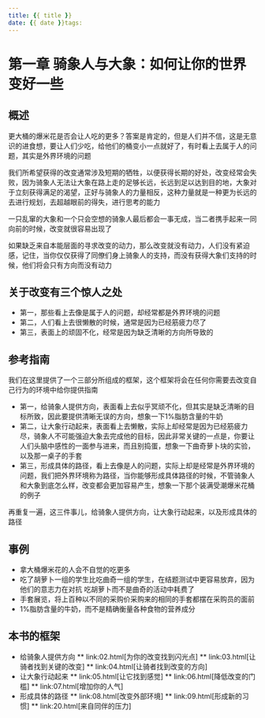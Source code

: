 ```yaml
---
title: {{ title }}
date: {{ date }}tags:
---
```

# 第一章 骑象人与大象：如何让你的世界变好一些


## 概述

更大桶的爆米花是否会让人吃的更多？答案是肯定的，但是人们并不信，这是无意识的进食想，要让人们少吃，给他们的桶变小一点就好了，有时看上去属于人的问题，其实是外界环境的问题

我们所希望获得的改变通常涉及短期的牺牲，以便获得长期的好处，改变经常会失败，因为骑象人无法让大象在路上走的足够长远，长远到足以达到目的地，大象对于立刻获得满足的渴望，正好与骑象人的力量相反，这种力量就是一种更为长远的去进行规划，去超越眼前的得失，进行思考的能力

一只乱窜的大象和一个只会空想的骑象人最后都会一事无成，当二者携手起来一同向前的时候，改变就很容易出现了

如果缺乏来自本能层面的寻求改变的动力，那么改变就没有动力，人们没有紧迫感，记住，当你仅仅获得了同僚们身上骑象人的支持，而没有获得大象们支持的时候，他们将会只有方向而没有动力

## 关于改变有三个惊人之处

* 第一，那些看上去像是属于人的问题，却经常都是外界环境的问题
* 第二，人们看上去很懒散的时候，通常是因为已经筋疲力尽了
* 第三，表面上的顽固不化，经常是因为缺乏清晰的方向所导致的

## 参考指南

我们在这里提供了一个三部分所组成的框架，这个框架将会在任何你需要去改变自己行为的环境中给你提供指南

* 第一，给骑象人提供方向，表面看上去似乎冥顽不化，但其实是缺乏清晰的目标所致，因此要提供清晰无误的方向，想象一下1%脂肪含量的牛奶
* 第二，让大象行动起来，表面看上去懒散，实际上却经常是因为已经筋疲力尽，骑象人不可能强迫大象去完成他的目标，因此非常关键的一点是，你要让人们头脑中感性的一面参与进来，而且别捣蛋，想象一下曲奇萝卜块的实验，以及那一桌子的手套
* 第三，形成具体的路径，看上去像是人的问题，实际上却是经常是外界环境的问题，我们把外界环境称为路径，当你能够形成具体路径的时候，不管骑象人和大象到底怎么样，改变都会更加容易产生，想象一下那个装满受潮爆米花桶的例子

再重复一遍，这三件事儿，给骑象人提供方向，让大象行动起来，以及形成具体的路径

## 事例

* 拿大桶爆米花的人会不自觉的吃更多
* 吃了胡萝卜一组的学生比吃曲奇一组的学生，在结题测试中更容易放弃，因为他们的意志力在对抗
吃胡萝卜而不是曲奇的活动中耗费了
* 手套展览，将上百种以不同的采购价采购来的相同的手套都摆在采购员的面前
* 1%脂肪含量的牛奶，而不是精确衡量各种食物的营养成分

## 本书的框架

* 给骑象人提供方向
** link:02.html[为你的改变找到闪光点]
** link:03.html[让骑者找到关键的改变]
** link:04.html[让骑者找到改变的方向]
* 让大象行动起来
** link:05.html[让它找到感觉]
** link:06.html[降低改变的门槛]
** link:07.html[增加你的人气]
* 形成具体的路径
** link:08.html[改变外部环境]
** link:09.html[形成新的习惯]
** link:20.html[来自同伴的压力]